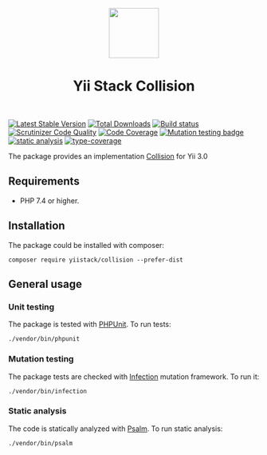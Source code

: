<p align="center">
    <a href="https://github.com/yiistack" target="_blank">
        <img src="https://github.com/yiistack.png" height="100px">
    </a>
    <h1 align="center">Yii Stack Collision</h1>
    <br>
</p>

[![Latest Stable Version](https://poser.pugx.org/yiistack/collision/v/stable.png)](https://packagist.org/packages/yiistack/collision)
[![Total Downloads](https://poser.pugx.org/yiistack/collision/downloads.png)](https://packagist.org/packages/yiistack/collision)
[![Build status](https://github.com/yiistack/collision/workflows/build/badge.svg)](https://github.com/yiistack/collision/actions?query=workflow%3Abuild)
[![Scrutinizer Code Quality](https://scrutinizer-ci.com/g/yiistack/collision/badges/quality-score.png?b=master)](https://scrutinizer-ci.com/g/yiistack/collision/?branch=master)
[![Code Coverage](https://scrutinizer-ci.com/g/yiistack/collision/badges/coverage.png?b=master)](https://scrutinizer-ci.com/g/yiistack/collision/?branch=master)
[![Mutation testing badge](https://img.shields.io/endpoint?style=flat&url=https%3A%2F%2Fbadge-api.stryker-mutator.io%2Fgithub.com%2Fyiistack%2Fcollision%2Fmaster)](https://dashboard.stryker-mutator.io/reports/github.com/yiistack/collision/master)
[![static analysis](https://github.com/yiistack/collision/workflows/static%20analysis/badge.svg)](https://github.com/yiistack/collision/actions?query=workflow%3A%22static+analysis%22)
[![type-coverage](https://shepherd.dev/github/yiistack/collision/coverage.svg)](https://shepherd.dev/github/yiistack/collision)

The package provides an implementation [Collision](https://github.com/nunomaduro/collision) for Yii 3.0

## Requirements

- PHP 7.4 or higher.

## Installation

The package could be installed with composer:

```
composer require yiistack/collision --prefer-dist
```

## General usage

### Unit testing

The package is tested with [PHPUnit](https://phpunit.de/). To run tests:

```shell
./vendor/bin/phpunit
```

### Mutation testing

The package tests are checked with [Infection](https://infection.github.io/) mutation framework. To run it:

```shell
./vendor/bin/infection
```

### Static analysis

The code is statically analyzed with [Psalm](https://psalm.dev/). To run static analysis:

```shell
./vendor/bin/psalm
```
